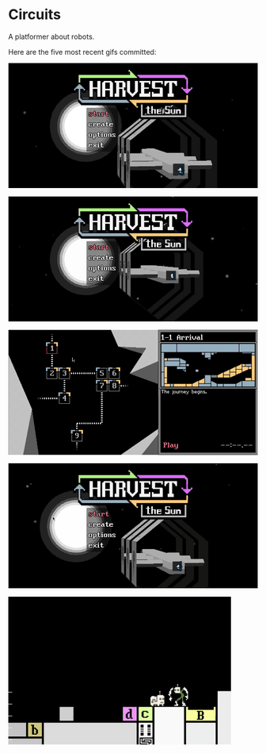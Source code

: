 # Circuits
A platformer about robots.

Here are the five most recent gifs committed:

![108-instructions.gif](gifs/108-instructions.gif?raw=true "108-instructions")

![107-menu-fadeouts.gif](gifs/107-menu-fadeouts.gif?raw=true "107-menu-fadeouts")

![106-mouse-controls-2.gif](gifs/106-mouse-controls-2.gif?raw=true "106-mouse-controls-2")

![105-mouse-controls.gif](gifs/105-mouse-controls.gif?raw=true "105-mouse-controls")

![104-pickup-better-anim.gif](gifs/104-pickup-better-anim.gif?raw=true "104-pickup-better-anim")
